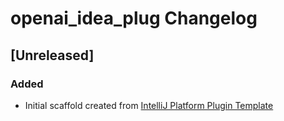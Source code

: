 <!-- Keep a Changelog guide -> https://keepachangelog.com -->

# openai_idea_plug Changelog

## [Unreleased]
### Added
- Initial scaffold created from [IntelliJ Platform Plugin Template](https://github.com/JetBrains/intellij-platform-plugin-template)
